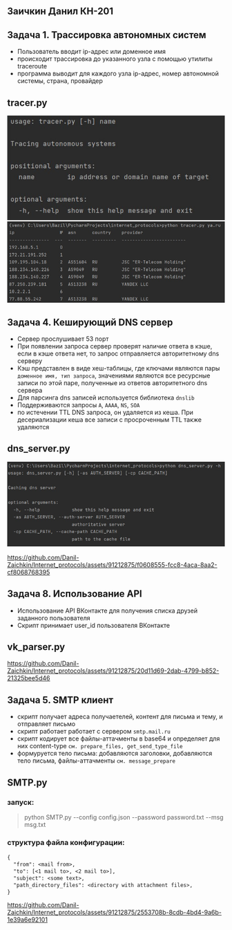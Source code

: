 ## Заичкин Данил КН-201



## Задача 1. Трассировка автономных систем
- Пользователь вводит ip-адрес или доменное имя
- происходит трассировка до указанного узла с помощью утилиты traceroute
- программа выводит для каждого узла ip-адрес, номер автономной системы, страна, провайдер  

## tracer.py 
![help](https://github.com/Danil-Zaichkin/Internet_protocols/raw/main/img/tracer_help.jpg)
![output](https://github.com/Danil-Zaichkin/Internet_protocols/raw/main/img/tracer_output_example.jpg)

## Задача 4. Кеширующий DNS сервер
- Сервер прослушивает 53 порт
- При появлении запроса сервер проверят наличие ответа в кэше, если в кэше ответа нет, то запрос отправляется авторитетному dns серверу
- Кэш представлен в виде хеш-таблицы, где ключами являются пары `доменное имя, тип запроса`, 
значениями являются все ресурсные записи по этой паре, полученные из ответов авторитетного dns сервера
- Для парсинга dns записей используется библиотека `dnslib`
- Поддерживаются запросы `A`, `AAAA`, `NS`, `SOA`
- по истечении TTL DNS запроса, он удаляется из кеша. При десериализации кеша все записи с просроченным TTL также удаляются

## dns_server.py

![help](https://github.com/Danil-Zaichkin/Internet_protocols/raw/main/img/dns_server_help.jpg)



https://github.com/Danil-Zaichkin/Internet_protocols/assets/91212875/f0608555-fcc8-4aca-8aa2-cf8068768395



## Задача 8. Использование API
- Использование API ВКонтакте для получения списка друзей заданного пользователя
- Скрипт принимает user_id пользователя ВКонтакте

## vk_parser.py

https://github.com/Danil-Zaichkin/Internet_protocols/assets/91212875/20d11d69-2dab-4799-b852-21325bee5d46


## Задача 5. SMTP клиент
- скрипт получает адреса получаетелей, контент для письма и тему, и отправляет письмо
- скрипт работает работает с сервером `smtp.mail.ru`
- скрипт кодирует все файлы-аттачменты в base64 и определяет для них content-type `см. prepare_files, get_send_type_file`
- формуруется тело письма: добавляются заголовки, добавляются тело письма, файлы-аттачменты `см. message_prepare`

## SMTP.py
### запуск:
> python SMTP.py --config config.json --password password.txt --msg msg.txt
### структура файла конфигурации:
```
{
  "from": <mail from>,
  "to": [<1 mail to>, <2 mail to>],
  "subject": <some text>,
  "path_directory_files": <directory with attachment files>,
}
```


https://github.com/Danil-Zaichkin/Internet_protocols/assets/91212875/2553708b-8cdb-4bd4-9a6b-1e39a6e92101

